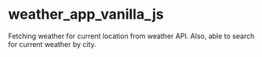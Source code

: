 # weather_app_vanilla_js
Fetching weather for current location from weather API. Also, able to search for current weather by city. 
